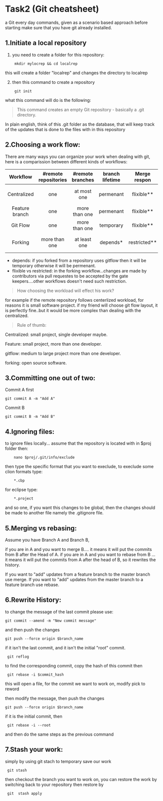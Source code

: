 # Task2 (Git cheatsheet)

a Git every day commands, given as a scenario based approach
before starting make sure that you have git already installed.

## 1.Initiate a local repository

1. you need to create a folder for this repository:

        mkdir mylocrep && cd localrep
        
this will create a folder "localrep" and changes the directory to localrep

2. then this command to create a repository
        
        git init

what this command will do is the following: 

> This command creates an empty Git repository - basically a .git
> directory.

In plain english, think of this .git folder as the database, that will keep track of the updates
that is done to the files with in this repository
          
## 2.Choosing a work flow:

There are many ways you can organize your work when dealing with git, here is a comparission
between different kinds of workflows:


| Workflow      | #remote repositories| #remote branches    | branch lifetime | Merge respon  | advent             | disadven              |
|:-------------:|:-------------------:|:-------------------:|:---------------:|:-------------:|:-----------------: |:---------------------:|
| Centralized   | one                 | at most one         | permenant       | flixible**    |easy to use         |single point of failure|
| Feature branch| one                 | more than one       | permenant       | flixible**    |parallel development|outdated branches      |
| Git Flow      | one                 | more than one       | temporary       | flixible**    |parallel development|bit complex            | 
| Forking       | more than one       | at least one        | depends*        | restricted**  |good for opensource |complex 4 internal proj|

* depends: if you forked from a repository uses gitflow then it will be temporary otherwise it will be permenant. 
* flixible vs restricted: in the forking workflow...changes are made by contributors via pull requestes to be accepted
   by the gate keepers....other workflows doesn't need such restriction.

> How choosing the workload will effect his work?

for example if the remote repository follows centerlized workload, for reasons it is small software project. if my friend will choose git flow layout, it is perfectly fine..but it would be more complex than dealing with the centralized.

> Rule of thumb:

Centralized: small project, single developer maybe.

Feature: small project, more than one developer.

gitflow: medium to large project more than one developer.

forking: open source software.


## 3.Committing one out of two:

Commit A first

    git commit A -m "Add A"

Commit B

    git commit B -m "Add B"

## 4.Ignoring files:

to ignore files locally... assume that the repository is located with in $proj folder
then:

        nano $proj/.git/info/exclude
        
then type the specific format that you want to execlude, to execlude some clion formats type:

        *.cbp
for eclipse type:
        
        *.project

and so one, if you want this changes to be global, then the changes should be made to another file
namely the .gitignore file.
                
                
## 5.Merging vs rebasing:
        
Assume you have Branch A and Branch B,

if you are in A and you want to merge B.... it means it will put the commits from B after the Head of A.
if you are in A and you want to rebase from B ... it means it will put the commits from A after the head of B,
so it rewrites the history.

If you want to "add"  updates from a feature branch to the master branch use merge.
If you want to "add"  updates from the master branch to a feature branch use rebase.


## 6.Rewrite History:

to change the message of the last commit please use:

    git commit --amend -m "New commit message"        

and then push the changes
 
    git push --force origin $branch_name 

if it isn't the last commit, and it isn't the initial "root" commit.

     git reflog 
     
to find the corresponding commit, copy the hash of this commit then

     git rebase -i $commit_hash
     
this will open a file, for the commit we want to work on, modify pick to reword

then modify the message, then push the changes     

    git push --force origin $branch_name
    
if it is the initial commit, then

     git rebase -i --root 
     
and then do the same steps as the previous command

## 7.Stash your work:
simply by using git stach to temporary save our work
   
     git stash

then checkout the branch you want to work on, you can restore the work by switching back to your repository
then restore by
     
     git  stash apply
     
   
                     
